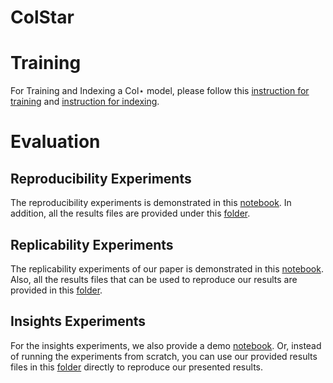 # ColStar 



# Training 
For Training and Indexing a Col$\star$ model, please follow this [instruction for training](https://github.com/Xiao0728/ColStar/blob/main/ColStar_models/Training_CMD.md) and [instruction for indexing](https://github.com/Xiao0728/ColStar/blob/main/ColStar_models/index.md).




# Evaluation 

## Reproducibility Experiments

The reproducibility experiments is demonstrated in this [notebook](https://github.com/Xiao0728/ColStar/blob/main/Reproducibility%20(RQ1%20Res)/Reproducibility_Demo%20(RQ1%20results).ipynb).
In addition, all the results files are provided under this [folder](https://github.com/Xiao0728/ColStar/tree/main/Reproducibility%20(RQ1%20Res)).


## Replicability Experiments

The replicability experiments of our paper is demonstrated in this [notebook](https://github.com/Xiao0728/ColStar/blob/main/Replicability%20(RQ2%20Res)/Replicability_Demo%20(RQ2%20results).ipynb). Also, all the results files that can be used to reproduce our results are provided in this [folder](https://github.com/Xiao0728/ColStar/tree/main/Replicability%20(RQ2%20Res)).


## Insights Experiments

For the insights experiments, we also provide a demo [notebook](https://github.com/Xiao0728/ColStar/blob/main/Insights%20(RQ3%20Res)/ColStar_SMP_Demo%20(RQ3%20Res).ipynb).
Or, instead of running the experiments from scratch, you can use our provided results files in this [folder](https://github.com/Xiao0728/ColStar/tree/main/Insights%20(RQ3%20Res)) directly to reproduce our presented results.

